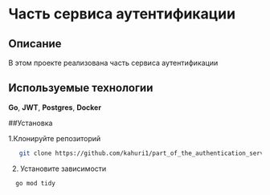 # Часть сервиса аутентификации

## Описание

В этом проекте реализована часть сервиса аутентификации

## Используемые технологии
**Go**, **JWT**, **Postgres**, **Docker**




##Установка

1.Клонируйте репозиторий
```bash
   git clone https://github.com/kahuri1/part_of_the_authentication_service.git
```
2. Установите зависимости
```bash
  go mod tidy
```
